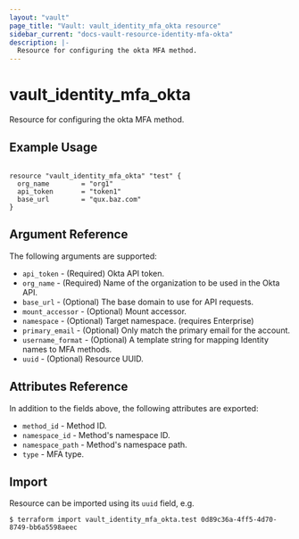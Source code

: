 ```yaml
---
layout: "vault"
page_title: "Vault: vault_identity_mfa_okta resource"
sidebar_current: "docs-vault-resource-identity-mfa-okta"
description: |-
  Resource for configuring the okta MFA method.
---
```


# vault_identity_mfa_okta

Resource for configuring the okta MFA method.

## Example Usage

```hcl

resource "vault_identity_mfa_okta" "test" {
  org_name        = "org1"
  api_token       = "token1"
  base_url        = "qux.baz.com"
}

```

## Argument Reference

The following arguments are supported:

* `api_token` - (Required) Okta API token.
* `org_name` - (Required) Name of the organization to be used in the Okta API.
* `base_url` - (Optional) The base domain to use for API requests.
* `mount_accessor` - (Optional) Mount accessor.
* `namespace` - (Optional) Target namespace. (requires Enterprise)
* `primary_email` - (Optional) Only match the primary email for the account.
* `username_format` - (Optional) A template string for mapping Identity names to MFA methods.
* `uuid` - (Optional) Resource UUID.

## Attributes Reference


In addition to the fields above, the following attributes are exported:

* `method_id` - Method ID.
* `namespace_id` - Method's namespace ID.
* `namespace_path` - Method's namespace path.
* `type` - MFA type.

## Import

Resource can be imported using its `uuid` field, e.g.

```
$ terraform import vault_identity_mfa_okta.test 0d89c36a-4ff5-4d70-8749-bb6a5598aeec
```
